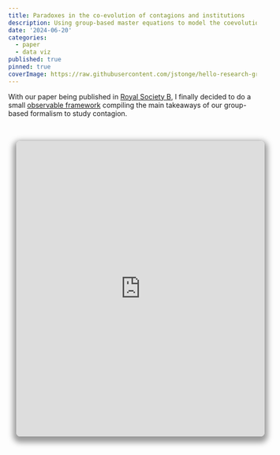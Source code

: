 ```yaml
---
title: Paradoxes in the co-evolution of contagions and institutions
description: Using group-based master equations to model the coevolution of policies and behaviors in contagion.
date: '2024-06-20'
categories:
  - paper
  - data viz
published: true
pinned: true
coverImage: https://raw.githubusercontent.com/jstonge/hello-research-groups/main/docs/assets/modeling.webp
---
```


With our paper being published in [Royal Society B](https://royalsocietypublishing.org/journal/rspb), I finally decided to do a small [observable framework](https://joint-lab.observablehq.cloud/hello-gmes/) compiling the main takeaways of our group-based formalism to study contagion. 

<br>
<iframe width="100%" height="600px" frameborder="0" class="crop" title="rsb dashboard"
  src="https://observablehq.com/embed/@jstonge/computational-embeddings@latest?cell=*"></iframe>

<style>
.crop {
  border-radius: 8px;
  margin: 1rem;
  max-width: calc(100%);
  box-shadow: 0 0 0 0.75px rgba(128, 128, 128, 0.2), 0 6px 12px 6px rgba(0, 0, 0, 0.4);
}
</style>
